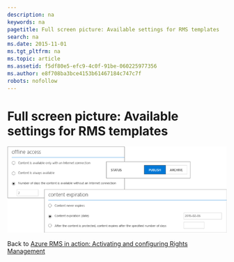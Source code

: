 ```yaml
---
description: na
keywords: na
pagetitle: Full screen picture: Available settings for RMS templates
search: na
ms.date: 2015-11-01
ms.tgt_pltfrm: na
ms.topic: article
ms.assetid: f5df80e5-efc9-4c0f-91be-060225977356
ms.author: e8f708ba3bce4153b61467184c747c7f
robots: nofollow
---
```

# Full screen picture: Available settings for RMS templates
![](../Image/AzRMS_TemplatesSettings.png)

Back to [Azure RMS in action: Activating and configuring Rights Management](http://technet.microsoft.com/library/jj585026.aspx#BKMK_Example_ManagementPortal)


